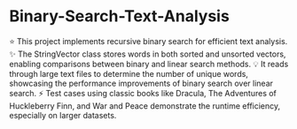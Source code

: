 # Binary-Search-Text-Analysis
⭐️ This project implements recursive binary search for efficient text analysis. 
✨ The StringVector class stores words in both sorted and unsorted vectors, enabling comparisons between binary and linear search methods. 
💡 It reads through large text files to determine the number of unique words, showcasing the performance improvements of binary search over linear search. 
⚡️ Test cases using classic books like Dracula, The Adventures of Huckleberry Finn, and War and Peace demonstrate the runtime efficiency, especially on larger datasets.

